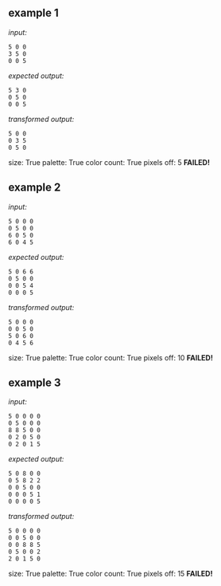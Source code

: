 
## example 1
*input:*
```
5 0 0
3 5 0
0 0 5
```
*expected output:*
```
5 3 0
0 5 0
0 0 5
```
*transformed output:*
```
5 0 0
0 3 5
0 5 0
```
size: True
palette: True
color count: True
pixels off: 5
**FAILED!**

## example 2
*input:*
```
5 0 0 0
0 5 0 0
6 0 5 0
6 0 4 5
```
*expected output:*
```
5 0 6 6
0 5 0 0
0 0 5 4
0 0 0 5
```
*transformed output:*
```
5 0 0 0
0 0 5 0
5 0 6 0
0 4 5 6
```
size: True
palette: True
color count: True
pixels off: 10
**FAILED!**

## example 3
*input:*
```
5 0 0 0 0
0 5 0 0 0
8 8 5 0 0
0 2 0 5 0
0 2 0 1 5
```
*expected output:*
```
5 0 8 0 0
0 5 8 2 2
0 0 5 0 0
0 0 0 5 1
0 0 0 0 5
```
*transformed output:*
```
5 0 0 0 0
0 0 5 0 0
0 0 8 8 5
0 5 0 0 2
2 0 1 5 0
```
size: True
palette: True
color count: True
pixels off: 15
**FAILED!**
